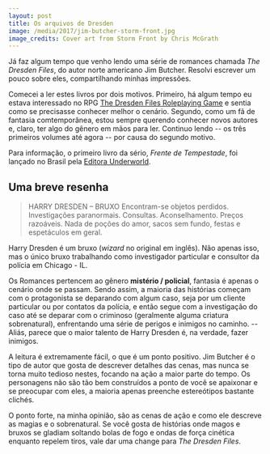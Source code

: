 ```yaml
---
layout: post
title: Os arquivos de Dresden
image: /media/2017/jim-butcher-storm-front.jpg
image_credits: Cover art from Storm Front by Chris McGrath
---
```


Já faz algum tempo que venho lendo uma série de romances chamada _The Dresden Files_, do autor norte americano Jim Butcher. Resolvi escrever um pouco sobre eles, compartilhando minhas impressões.

Comecei a ler estes livros por dois motivos. Primeiro, há algum tempo eu estava interessado no RPG [The Dresden Files Roleplaying Game](http://www.evilhat.com/home/dresden-files-rpg/) e sentia como se precisasse conhecer melhor o cenário. Segundo, como um fã de fantasia comtemporânea, estou sempre querendo conhecer novos autores e, claro, ter algo do gênero em mãos para ler. Continuo lendo -- os três primeiros volumes até agora -- por causa do segundo motivo.

Para informação, o primeiro livro da sério, _Frente de Tempestade_, foi lançado no Brasil pela [Editora Underworld](https://editoraunderworld.wordpress.com/).

## Uma breve resenha

> HARRY DRESDEN – BRUXO
> Encontram-se objetos perdidos. Investigações paranormais. Consultas. Aconselhamento. Preços razoáveis. Nada de poções do amor, sacos sem fundo, festas e espetáculos em geral.

Harry Dresden é um bruxo (_wizard_ no original em inglês). Não apenas isso, mas o único bruxo trabalhando como investigador particular e consultor da polícia em Chicago - IL.

Os Romances pertencem ao gênero **mistério / policial**, fantasia é apenas o cenário onde se passam. Sendo assim, a maioria das histórias começam com o protagonista se deparando com algum caso, seja por um cliente particular ou por contatos da polícia, e então segue com a investigação do caso até se deparar com o criminoso (geralmente alguma criatura sobrenatural), enfrentando uma série de perigos e inimigos no caminho. -- Aliás, parece que o maior talento de Harry Dresden é, na verdade, fazer inimigos.

A leitura é extremamente fácil, o que é um ponto positivo. Jim Butcher é o tipo de autor que gosta de descrever detalhes das cenas, mas nunca se torna muito tedioso nestes, focando na ação a maior parte do tempo. Os personagens não são tão bem construídos a ponto de você se apaixonar e se preocupar com eles, a maioria apenas preenche estereótipos bastante clichés.

O ponto forte, na minha opinião, são as cenas de ação e como ele descreve as magias e o sobrenatural. Se você gosta de histórias onde magos e bruxos se gladiam soltando bolas de fogo e ondas de força cinética enquanto repelem tiros, vale dar uma change para _The Dresden Files_.
